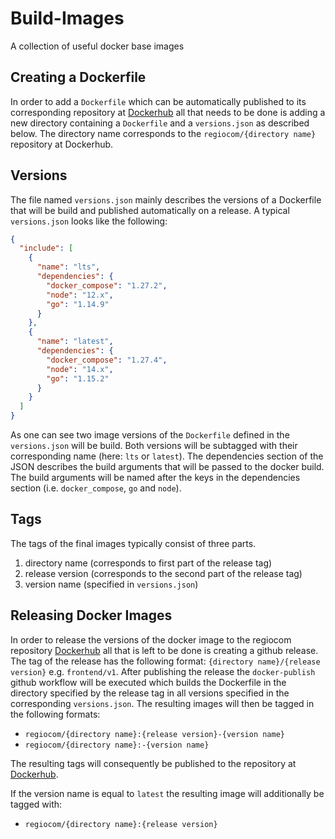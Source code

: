 # Build-Images
A collection of useful docker base images

## Creating a Dockerfile
In order to add a `Dockerfile` which can be automatically published to its corresponding repository at [Dockerhub](https://hub.docker.com/) 
all that needs to be done is adding a new directory containing a `Dockerfile` and a `versions.json` as described below.
The directory name corresponds to the `regiocom/{directory name}` repository at Dockerhub.

## Versions
The file named `versions.json` mainly describes the versions of a Dockerfile that will be build and published automatically on a release.
A typical `versions.json` looks like the following:

```json
{
  "include": [
    {
      "name": "lts",
      "dependencies": {
        "docker_compose": "1.27.2",
        "node": "12.x",
        "go": "1.14.9"
      }
    },
    {
      "name": "latest",
      "dependencies": {
        "docker_compose": "1.27.4",
        "node": "14.x",
        "go": "1.15.2"
      }
    }
  ]
}
```

As one can see two image versions of the `Dockerfile` defined in the `versions.json` will be build.
Both versions will be subtagged with their corresponding name (here: `lts` or `latest`).
The dependencies section of the JSON describes the build arguments that will be passed to the docker build.
The build arguments will be named after the keys in the dependencies section (i.e. `docker_compose`, `go` and `node`).

## Tags
The tags of the final images typically consist of three parts.
1. directory name (corresponds to first part of the release tag)
2. release version (corresponds to the second part of the release tag)
3. version name (specified in `versions.json`)

## Releasing Docker Images
In order to release the versions of the docker image to the regiocom repository [Dockerhub](https://hub.docker.com/) all that is left to be done is creating a github release.
The tag of the release has the following format: `{directory name}/{release version}` e.g. `frontend/v1`.
After publishing the release the `docker-publish` github workflow will be executed which builds the Dockerfile in the directory specified by the release tag in all versions specified in the corresponding `versions.json`.
The resulting images will then be tagged in the following formats:
- `regiocom/{directory name}:{release version}-{version name}`
- `regiocom/{directory name}:-{version name}`

The resulting tags will consequently be published to the repository at [Dockerhub](https://hub.docker.com/repository/docker/regiocom/build-images).

If the version name is equal to `latest` the resulting image will additionally be tagged with:
- `regiocom/{directory name}:{release version}`